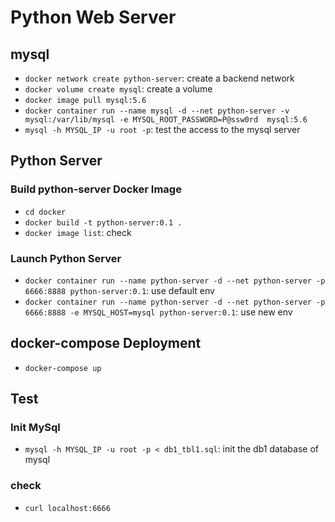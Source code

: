 # Python Web Server
## mysql
- `docker network create python-server`: create a backend network
- `docker volume create mysql`: create a volume
- `docker image pull mysql:5.6`
- `docker container run --name mysql -d --net python-server -v mysql:/var/lib/mysql -e MYSQL_ROOT_PASSWORD=P@ssw0rd  mysql:5.6`
- `mysql -h MYSQL_IP -u root -p`: test the access to the mysql server


## Python Server
### Build python-server Docker Image
- `cd docker`
- `docker build -t python-server:0.1 .`
- `docker image list`: check

### Launch Python Server
- `docker container run --name python-server -d --net python-server -p 6666:8888 python-server:0.1`: use default env
- `docker container run --name python-server -d --net python-server -p 6666:8888 -e MYSQL_HOST=mysql python-server:0.1`: use new env


## docker-compose Deployment
- `docker-compose up` 


## Test
### Init MySql 
- `mysql -h MYSQL_IP -u root -p < db1_tbl1.sql`: init the db1 database of mysql

### check
- `curl localhost:6666`